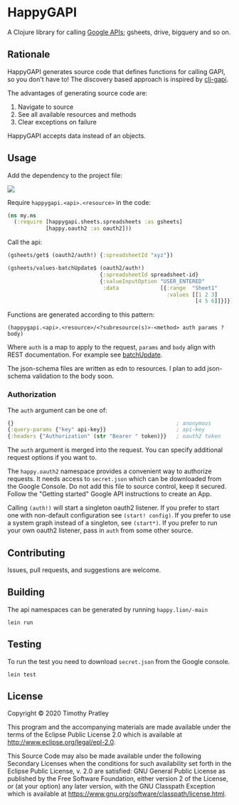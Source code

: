 # HappyGAPI

A Clojure library for calling [Google APIs](https://developers.google.com/apis-explorer); gsheets, drive, bigquery and so on.


## Rationale

HappyGAPI generates source code that defines functions for calling GAPI,
so you don't have to!
The discovery based approach is inspired by [clj-gapi](https://github.com/ianbarber/clj-gapi).

The advantages of generating source code are:
1. Navigate to source
2. See all available resources and methods
3. Clear exceptions on failure

HappyGAPI accepts data instead of an objects.


## Usage

Add the dependency to the project file:

![](https://clojars.org/happygapi/latest-version.svg)

Require `happygapi.<api>.<resource>` in the code:

```clojure
(ns my.ns
  (:require [happygapi.sheets.spreadsheets :as gsheets]
            [happy.oauth2 :as oauth2]))
```

Call the api:

```clojure
(gsheets/get$ (oauth2/auth!) {:spreadsheetId "xyz"})

(gsheets/values-batchUpdate$ (oauth2/auth!)
                             {:spreadsheetId spreadsheet-id}
                             {:valueInputOption "USER_ENTERED"
                              :data             [{:range  "Sheet1"
                                                  :values [[1 2 3]
                                                           [4 5 6]]}]})
```

Functions are generated according to this pattern:

```
(happygapi.<api>.<resource>/<?subresource(s)>-<method> auth params ?body)
```

Where `auth` is a map to apply to the request, `params` and `body` align with REST documentation.
For example see [batchUpdate](https://developers.google.com/sheets/api/reference/rest/v4/spreadsheets.values/batchUpdate).

The json-schema files are written as edn to resources.
I plan to add json-schema validation to the body soon.


### Authorization

The `auth` argument can be one of:

```clojure
{}                                                   ; anonymous
{:query-params {"key" api-key}}                      ; api-key
{:headers {"Authorization" (str "Bearer " token)}}   ; oauth2 token
```

The `auth` argument is merged into the request.
You can specify additional request options if you want to.

The `happy.oauth2` namespace provides a convenient way to authorize requests.
It needs access to `secret.json` which can be downloaded from the Google Console.
Do not add this file to source control, keep it secured.
Follow the "Getting started" Google API instructions to create an App.

Calling `(auth!)` will start a singleton oauth2 listener.
If you prefer to start one with non-default configuration see `(start! config)`.
If you prefer to use a system graph instead of a singleton, see `(start*)`.
If you prefer to run your own oauth2 listener, pass in `auth` from some other source.


## Contributing

Issues, pull requests, and suggestions are welcome.


## Building

The api namespaces can be generated by running `happy.lion/-main`

```
lein run
```


## Testing

To run the test you need to download `secret.json` from the Google console.

```
lein test
```


## License

Copyright © 2020 Timothy Pratley

This program and the accompanying materials are made available under the
terms of the Eclipse Public License 2.0 which is available at
http://www.eclipse.org/legal/epl-2.0.

This Source Code may also be made available under the following Secondary
Licenses when the conditions for such availability set forth in the Eclipse
Public License, v. 2.0 are satisfied: GNU General Public License as published by
the Free Software Foundation, either version 2 of the License, or (at your
option) any later version, with the GNU Classpath Exception which is available
at https://www.gnu.org/software/classpath/license.html.
